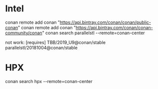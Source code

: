 # Intel
conan remote add conan "https://api.bintray.com/conan/conan/public-conan"
conan remote add conan "https://api.bintray.com/conan/conan-community/conan"
conan search parallelstl --remote=conan-center

not work:
 [requires]
 TBB/2019_U9@conan/stable
 parallelstl/20181004@conan/stable


# HPX
conan search hpx --remote=conan-center